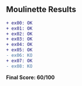 ## Moulinette Results
```diff
+ ex00: OK
+ ex01: OK
+ ex02: OK
+ ex03: OK
+ ex04: OK
+ ex05: OK
- ex06: KO
+ ex07: OK
- ex08: KO
```
**Final Score: 60/100**
